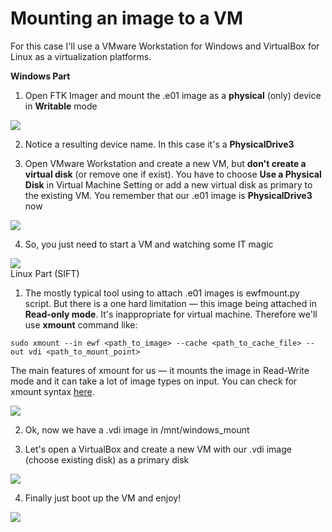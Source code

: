 # Mounting an image to a VM

 For this case I'll use a VMware Workstation for Windows and VirtualBox for Linux as a virtualization platforms.  
  
 **Windows Part**  
  
1. Open FTK Imager and mount the .e01 image as a **physical** \(only\) device in **Writable** mode  
  
![](https://habrastorage.org/webt/lb/c6/lv/lbc6lvyxg1ezhi-lvzhv4bw4_uq.gif)  
  
2. Notice a resulting device name. In this case it's a **PhysicalDrive3**  
  
3. Open VMware Workstation and create a new VM, but **don't create a virtual disk** \(or remove one if exist\). You have to choose **Use a Physical Disk** in Virtual Machine Setting or add a new virtual disk as primary to the existing VM. You remember that our .e01 image is **PhysicalDrive3** now  
  
![](https://habrastorage.org/webt/dp/4a/6f/dp4a6fqh_24o4ze2lbnv8xybvpi.gif)  
  
4. So, you just need to start a VM and watching some IT magic  
  
![](https://habrastorage.org/webt/tl/k8/ad/tlk8adlpbniuw69wvv5msg6pa_g.gif)  
Linux Part \(SIFT\) 

1. The mostly typical tool using to attach .e01 images is ewfmount.py script. But there is a one hard limitation — this image being attached in **Read-only mode**. It's inappropriate for virtual machine. Therefore we'll use **xmount** command like:  


```text
sudo xmount --in ewf <path_to_image> --cache <path_to_cache_file> --out vdi <path_to_mount_point>
```

  
The main features of xmount for us — it mounts the image in Read-Write mode and it can take a lot of image types on input. You can check for xmount syntax [here](https://github.com/mika/xmount/blob/master/README).  
  
![](https://habrastorage.org/webt/cf/lt/p7/cfltp73nepf_wxuf5gcph_vif98.gif)  
  
2. Ok, now we have a .vdi image in /mnt/windows\_mount  
  
3. Let's open a VirtualBox and create a new VM with our .vdi image \(choose existing disk\) as a primary disk  
  
![](https://habrastorage.org/webt/l4/ly/fd/l4lyfdkcsloromsy4ilflmntqxi.gif)  
  
4. Finally just boot up the VM and enjoy!  
  
![](https://habrastorage.org/webt/df/5m/mc/df5mmcf7s2rotceezw8htzgs0ui.gif)

